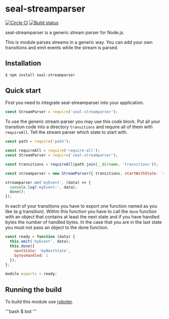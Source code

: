 # seal-streamparser

[![Circle CI](https://circleci.com/gh/plossys/seal-streamparser.svg?style=svg&circle-token=1776f32c60ecfa0403ba145ddd56492e3f0e3ad4)](https://circleci.com/gh/plossys/seal-streamparser)
[![Build status](https://ci.appveyor.com/api/projects/status/138lnaf1vgqi92qw?svg=true)](https://ci.appveyor.com/project/Plossys/seal-streamparser)

seal-streamparser is a generic stream parser for Node.js.

This is module parses streams in a generic way. You can add your own transitions and emit events while the stream is parsed.

## Installation

```bash
$ npm install seal-streamparser
```

## Quick start

First you need to integrate seal-streamparser into your application.

```javascript
const StreamParser = require('seal-streamparser');
```

To use the generic stream parser you may use this code block. Put all your transition code into a directory `transitions` and require all of them with `requireAll`. Tell the stream parser which state to start with.

```javascript
const path = require('path');

const requireAll = require('require-all');
const StreamParser = require('seal-streamparser');

const transitions = requireAll(path.join(__dirname, 'transitions'));

const streamparser = new StreamParser({ transitions, startWithState: 'ready' });

streamparser.on('myEvent', (data) => {
  console.log('myEvent:', data);
  done();
});
```

In each of your transitions you have to export one function named as you like (e.g transition). Within this function you have to call the `done` function with an object that contains at least the next state and if you have handled bytes the number of handled bytes. In the case that you are in the last state you must not pass an object to the done function.

```javascript
const ready = function (data) {
  this.emit('myEvent', data);
  this.done({
    nextState: 'myNextState',
    bytesHandled: 1
  });
};

module.exports = ready;
```

## Running the build

To build this module use [roboter](https://www.npmjs.com/package/roboter).

'''bash
$ bot
'''
